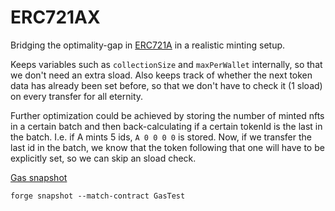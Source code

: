 # ERC721AX

Bridging the optimality-gap in [ERC721A](https://github.com/chiru-labs/ERC721A) in a realistic minting setup.

Keeps variables such as `collectionSize` and `maxPerWallet` internally, so that we don't need an extra sload. Also keeps track of whether the next token data has already been set before, so that we don't have to check it (1 sload) on every transfer for all eternity.

Further optimization could be achieved by storing the number of minted nfts in a certain batch and then back-calculating if a certain tokenId is the last in the batch. I.e. if A mints 5 ids, `A 0 0 0 0` is stored. Now, if we transfer the last id in the batch, we know that the token following that one will have to be explicitly set, so we can skip an sload check.

[Gas snapshot](.gas-snapshot)

```
forge snapshot --match-contract GasTest
```
